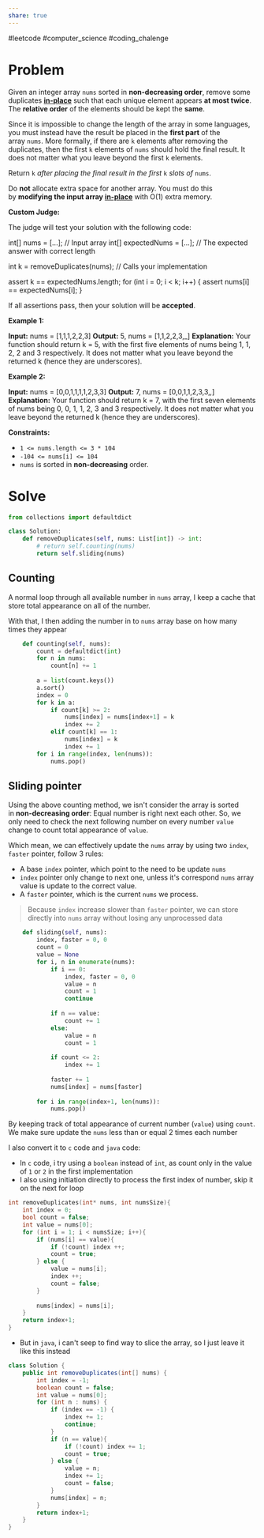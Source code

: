 ```yaml
---
share: true
---
```

#leetcode #computer_science #coding_chalenge

# Problem

Given an integer array `nums` sorted in **non-decreasing order**, remove some duplicates [**in-place**](https://en.wikipedia.org/wiki/In-place_algorithm) such that each unique element appears **at most twice**. The **relative order** of the elements should be kept the **same**.

Since it is impossible to change the length of the array in some languages, you must instead have the result be placed in the **first part** of the array `nums`. More formally, if there are `k` elements after removing the duplicates, then the first `k` elements of `nums` should hold the final result. It does not matter what you leave beyond the first `k` elements.

Return `k` _after placing the final result in the first_ `k` _slots of_ `nums`.

Do **not** allocate extra space for another array. You must do this by **modifying the input array [in-place](https://en.wikipedia.org/wiki/In-place_algorithm)** with O(1) extra memory.

**Custom Judge:**

The judge will test your solution with the following code:

int[] nums = [...]; // Input array
int[] expectedNums = [...]; // The expected answer with correct length

int k = removeDuplicates(nums); // Calls your implementation

assert k == expectedNums.length;
for (int i = 0; i < k; i++) {
    assert nums[i] == expectedNums[i];
}

If all assertions pass, then your solution will be **accepted**.

**Example 1:**

**Input:** nums = [1,1,1,2,2,3]
**Output:** 5, nums = [1,1,2,2,3,_]
**Explanation:** Your function should return k = 5, with the first five elements of nums being 1, 1, 2, 2 and 3 respectively.
It does not matter what you leave beyond the returned k (hence they are underscores).

**Example 2:**

**Input:** nums = [0,0,1,1,1,1,2,3,3]
**Output:** 7, nums = [0,0,1,1,2,3,3,_,_]
**Explanation:** Your function should return k = 7, with the first seven elements of nums being 0, 0, 1, 1, 2, 3 and 3 respectively.
It does not matter what you leave beyond the returned k (hence they are underscores).

**Constraints:**

- `1 <= nums.length <= 3 * 104`
- `-104 <= nums[i] <= 104`
- `nums` is sorted in **non-decreasing** order.

# Solve

```python
from collections import defaultdict

class Solution:
    def removeDuplicates(self, nums: List[int]) -> int:
        # return self.counting(nums)
        return self.sliding(nums)
```

## Counting
A normal loop through all available number in `nums` array, I keep a cache that store total appearance on all of the number.

With that, I then adding the number in to `nums` array base on how many times they appear

```python 
    def counting(self, nums):
        count = defaultdict(int)
        for n in nums:
            count[n] += 1
        
        a = list(count.keys())
        a.sort()
        index = 0
        for k in a:
            if count[k] >= 2:
                nums[index] = nums[index+1] = k
                index += 2
            elif count[k] == 1:
                nums[index] = k
                index += 1
        for i in range(index, len(nums)):
            nums.pop()
```

## Sliding pointer
Using the above counting method, we isn't consider the array is  sorted in **non-decreasing order**: Equal number is right next each other. So, we only need to check the next following number on every number `value` change to count total appearance of `value`. 

Which mean, we can effectively update the `nums` array by using two `index`, `faster` pointer, follow 3 rules:
- A base `index` pointer, which point to the need to be update `nums`
- `index` pointer only change to next one, unless it's correspond `nums` array value is update to the correct value.
- A `faster` pointer, which is the current `nums` we process.

> Because `index` increase slower than `faster` pointer, we can store directly into `nums` array without losing any unprocessed data 

```python
    def sliding(self, nums):
        index, faster = 0, 0
        count = 0
        value = None
        for i, n in enumerate(nums):
            if i == 0:
                index, faster = 0, 0
                value = n
                count = 1
                continue
            
            if n == value:
                count += 1
            else:
                value = n
                count = 1
        
            if count <= 2:
                index += 1
            
            faster += 1
            nums[index] = nums[faster]
       
        for i in range(index+1, len(nums)):
            nums.pop()
```

By keeping track of total appearance of current number (`value`) using `count`. We make sure update the `nums` less than or equal 2 times each number  

I also convert it to `c` code and `java` code:
- In `c` code, i try using a `boolean` instead of `int`, as count only in the value of `1` or `2` in the first implementation
- I also using initiation directly to process the first index of number, skip it on the next for loop 
```c
int removeDuplicates(int* nums, int numsSize){
    int index = 0;
    bool count = false;
    int value = nums[0];
    for (int i = 1; i < numsSize; i++){
        if (nums[i] == value){
            if (!count) index ++;
            count = true;
        } else {
            value = nums[i];
            index ++;
            count = false;
        }
        
        nums[index] = nums[i];
    }
    return index+1;
}
```

- But in `java`, i can't seep to find way to slice the array, so I just leave it like this instead
```java
class Solution {
    public int removeDuplicates(int[] nums) {
        int index = -1;
        boolean count = false;
        int value = nums[0];
        for (int n : nums) {
            if (index == -1) {
                index += 1;
                continue;
            }
            if (n == value){
                if (!count) index += 1;
                count = true;
            } else {
                value = n;
                index += 1;
                count = false;
            }
            nums[index] = n;
        }
        return index+1;
    }
}
```